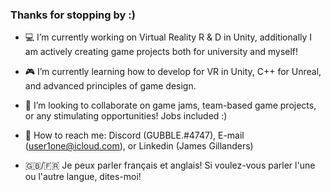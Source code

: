 ### Thanks for stopping by :)

- 💻 I’m currently working on Virtual Reality R & D in Unity, additionally I am actively creating game projects both for university and myself!

- 🎮 I’m currently learning how to develop for VR in Unity, C++ for Unreal, and advanced principles of game design.

- 👥 I’m looking to collaborate on game jams, team-based game projects, or any stimulating opportunities! Jobs included :)

- 📨 How to reach me: Discord (GUBBLE.#4747), E-mail (user1one@icloud.com), or Linkedin (James Gillanders)

- 🇬🇧/🇫🇷  Je peux parler français et anglais! Si voulez-vous parler l'une ou l'autre langue, dites-moi!

